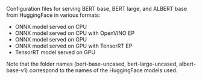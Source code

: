 Configuration files for serving BERT base, BERT large, and ALBERT base from HuggingFace in various formats:
- ONNX model served on CPU
- ONNX model served on CPU with OpenVINO EP
- ONNX model served on GPU
- ONNX model served on GPU with TensorRT EP
- TensorRT model served on GPU

Note that the folder names (bert-base-uncased, bert-large-uncased, albert-base-v1) correspond to the names of the HuggingFace models used.

